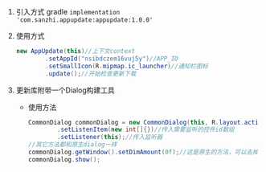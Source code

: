 1. 引入方式
   gradle `implementation 'com.sanzhi.appupdate:appupdate:1.0.0'`

2. 使用方式

   ```java
   new AppUpdate(this)//上下文context
           .setAppId("nsibdczem16vuj5y")//APP_ID
           .setSmallIcon(R.mipmap.ic_launcher)//通知栏图标
           .update();//开始检查更新下载
   ```
3. 更新库附带一个Dialog构建工具
   *  使用方法

        ```java
        CommonDialog commonDialog = new CommonDialog(this, R.layout.activity_main)//传入上下文和自定义布局
                .setListenItem(new int[]{})//传入需要监听的控件id数组
                .setListener(this);//传入监听器
        //其它方法都和原生dialog一样
        commonDialog.getWindow().setDimAmount(0f);//这是原生的方法，可以去掉dialog的遮罩
        commonDialog.show();
        ```
